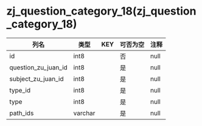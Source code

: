 # zj_question_category_18(zj_question_category_18)
| 列名   | 类型   | KEY  | 可否为空 | 注释   |
| ---- | ---- | ---- | ---- | ---- |
|id|int8||否|null|
|question_zu_juan_id|int8||是|null|
|subject_zu_juan_id|int8||是|null|
|type_id|int8||是|null|
|type|int8||是|null|
|path_ids|varchar||是|null|
